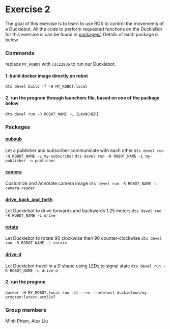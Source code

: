 # Exercise 2

The goal of this exercise is to learn to use ROS to control the movements of a Duckiebot. All the code to perform requested functions on the DuckieBot for this exercise is can be found in [packages/](https://github.com/phamcnm/ros-phamm/blob/main/exercise-2/packages/). Details of each package is below

### Commands
replace `MY_ROBOT` with `csc22936` to run our Duckiebot.
#### 1. build docker image directly on robot
`dts devel build -f -H MY_ROBOT.local`
#### 2. run the program through launchers file, based on one of the package below
`dts devel run -R ROBOT_NAME -L [LAUNCHER]`

### Packages

#### [pubsub](https://github.com/phamcnm/ros-phamm/blob/main/exercise-2/packages/pubsub/src/)
Let a publisher and subscriber communicate with each other 
`dts devel run -H ROBOT_NAME -L my-subscriber`
`dts devel run -H ROBOT_NAME -L my-publisher -n publisher`

#### [camera](https://github.com/phamcnm/ros-phamm/blob/main/exercise-2/packages/camera/src/camera_reader_node.py)
Customize and Annotate camera image
`dts devel run -R ROBOT_NAME -L camera-reader`

#### [drive_back_and_forth](https://github.com/phamcnm/ros-phamm/blob/main/exercise-2/packages/drive_back_and_forth/src/drive.py)
Let Duckiebot to drive forwards and backwards 1.25 meters
`dts devel run -R ROBOT_NAME -L drive`

#### [rotate](https://github.com/phamcnm/ros-phamm/blob/main/exercise-2/packages/rotate/src/rotate.py)
Let Duckiebot to rotate 90 clockwise then 90 counter-clockwise
`dts devel run -R ROBOT_NAME -L rotate`

#### [drive-d](https://github.com/phamcnm/ros-phamm/blob/main/exercise-2/packages/drive_d/src/drive_d.py)
Let Duckiebot travel in a D shape using LEDs to signal state
`dts devel run -R ROBOT_NAME -L drive-d`

#### 2. run the program
`docker -H MY_ROBOT.local run -it --rm --net=host duckietown/my-program:latest-arm32v7`

### Group members
Minh Pham, Alex Liu
